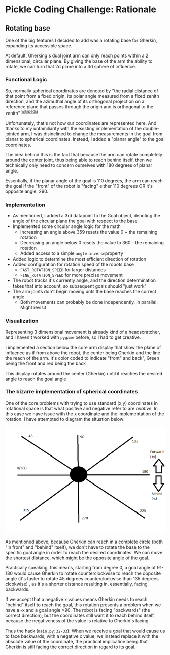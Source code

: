# Pickle Coding Challenge: Rationale

## Rotating base
One of the big features I decided to add was a rotating base for Gherkin, expanding its accessible space.

At default, Gherking's dual joint arm can only reach points within a 2 dimensional, circular plane. By giving the base of the arm the ability to rotate, 
we can turn that 2d plane into a 3d sphere of influence.

### Functional Logic
So, normally spherical coordinates are denoted by "the radial distance of that point from a fixed origin, 
its polar angle measured from a fixed zenith direction, 
and the azimuthal angle of its orthogonal projection on a reference plane that passes through the origin and is orthogonal to the zenith" <sup>[wikipedia](https://en.wikipedia.org/wiki/Spherical_coordinate_system) </sup>

Unfortunately, that's not how our coordinates are represented here. And thanks to my unfamiliarity with the existing implementation of the double-jointed arm,
I was disinclined to change the measurements in the goal from planar to spherical coordinates. Instead, I added a "planar angle" to the goal coordinates.

The idea behind this is the fact that because the arm can rotate completely around the center joint, thus being able to reach behind itself, then we technically only need to concern ourselves with 180 degrees of planar angle.

Essentially, if the planar angle of the goal is 110 degrees, the arm can reach the goal if the "front" of the robot is "facing" either 110 degrees OR it's opposite angle, 290.

### Implementation
* As mentioned, I added a 3rd datapoint to the Goal object, denoting the angle of the circular plane the goal with respect to the base
* Implemented some circular angle logic for the math
  * Increasing an angle above 359 resets the value 0 + the remaining rotation
  * Decreasing an angle below 0 resets the value to 360 - the remaining rotation
  * Added access to a simple `angle.inverse`property
* Added logic to determine the most efficient direction of rotation
* Added configuration for rotation speed of the robots base
  * `FAST_ROTATION_SPEED` for larger distances
  * `FINE_ROTATION_SPEED` for more precise movement
* The robot tracks it's currently angle, and the direction determination takes that into account, so subsequent goals should "just work"
* The arm joints don't begin moving until the base reaches the correct angle
  * Both movements can probably be done independently, in parallel. Might revisit

### Visualization
Representing 3 dimensional movement is already kind of a headscratcher, and I haven't worked with `pygame` before, so I had to get creative.

I implemented a section below the core arm display that show the plane of influence as if from above the robot, the center being Gherkin and the line the reach of the arm. It's color coded to indicate "front" and back",
Green being the front and red being the back

This display rotates around the center (Gherkin) until it reaches the desired angle to reach the goal angle

### The bizarre implementation of spherical coordinates
One of the core problems with trying to use standard (x,y) coordinates in rotational space is that what positive and negative refer to are <em>relative</em>. 
In this case we have issue with the x coordinate and the implementation of the rotation. I have attempted to diagram the situation below:

![gherkin_top_view.png](gherkin_top_view.png)

As mentioned above, because Gherkin can reach in a complete circle (both "in front" and "behind" itself), we don't have to rotate the base to the specific goal
angle in order to reach the desired coordinates. We can move the shortest distance, which might be the opposite angle of the goal.

Practically speaking, this means, starting from degree 0, a goal angle of 91-180 would cause Gherkin to rotate counterclockwise to reach the opposite angle (it's faster to rotate 45 degrees counterclockwise than 135 degrees clcokwise)
, as it's a shorter distance resulting in, essentially, facing backwards.

If we accept that a negative x values means Gherkin needs to reach "behind" itself to reach the goal, this rotation presents a problem when we have a -x and a goal angle >90. 
The robot is facing "backwards" (the correct direction), but the coordinates still want it to reach behind itself, because the negativeness of the value is relative to Gherkin's facing.

Thus the hack (`main.py:32-33`): When we receive a goal that would cause us to face backwards, with a negative x value, we instead replace it with the absolute value of the coordinate,
the practical implication being that Gherkin is still facing the correct direction in regard to its goal.
